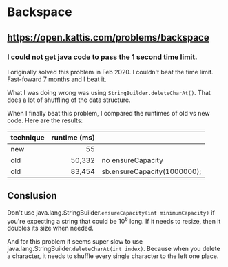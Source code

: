# Backspace
## https://open.kattis.com/problems/backspace

### I could not get java code to pass the 1 second time limit.

I originally solved this problem in Feb 2020. I couldn't beat the time limit.  Fast-foward 7 months and I beat it.

What I was doing wrong was using `StringBuilder.deleteCharAt()`. That does a lot of shuffling of the data structure.

When I finally beat this problem, I compared the runtimes of old vs new code. Here are the results:

| technique | runtime (ms) |                                |
|-----------|-------------:|--------------------------------|
| new       |           55 |                                |
| old       |       50,332 | no ensureCapacity              |
| old       |       83,454 | sb.ensureCapacity(1000000);    |

## Conslusion

Don't use java.lang.StringBuilder.`ensureCapacity​(int minimumCapacity)` if you're expecting a string that could be 10<sup>6</sup> long. If it needs to resize, then it doubles its size when needed.

And for this problem it seems super slow to use java.lang.StringBuilder.`deleteCharAt​(int index)`. Because when you delete a character, it needs to shuffle every single character to the left one place.


